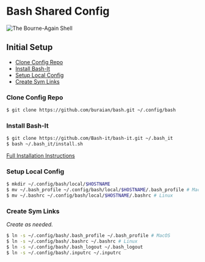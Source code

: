 # Bash Shared Config

![The Bourne-Again Shell](https://upload.wikimedia.org/wikipedia/commons/8/82/Gnu-bash-logo.svg)

## Initial Setup

- [Clone Config Repo](#clone-config-repo)
- [Install Bash-It](#install-bash-it)
- [Setup Local Config](#setup-local-config)
- [Create Sym Links](#create-sym-links)

### Clone Config Repo

```bash
$ git clone https://github.com/buraian/bash.git ~/.config/bash
```

### Install Bash-It

```bash
$ git clone https://github.com/Bash-it/bash-it.git ~/.bash_it
$ bash ~/.bash_it/install.sh
```

[Full Installation Instructions](https://github.com/Bash-it/bash-it#installation)

### Setup Local Config

```bash
$ mkdir ~/.config/bash/local/$HOSTNAME
$ mv ~/.bash_profile ~/.config/bash/local/$HOSTNAME/.bash_profile # MacOS
$ mv ~/.bashrc ~/.config/bash/local/$HOSTNAME/.bashrc # Linux
```

### Create Sym Links

_Create as needed._

```bash
$ ln -s ~/.config/bash/.bash_profile ~/.bash_profile # MacOS
$ ln -s ~/.config/bash/.bashrc ~/.bashrc # Linux
$ ln -s ~/.config/bash/.bash_logout ~/.bash_logout
$ ln -s ~/.config/bash/.inputrc ~/.inputrc
```
